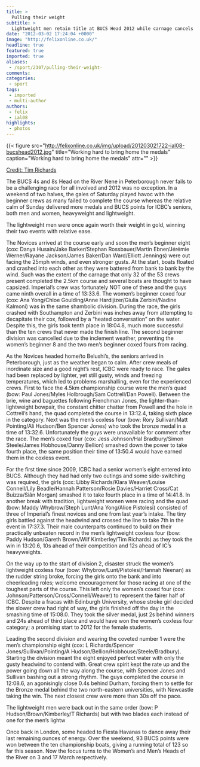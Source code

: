 ```yaml
---
title: >
  Pulling their weight
subtitle: >
  Lightweight men retain title at BUCS Head 2012 while carnage cancels novice racing
date: "2012-03-02 17:24:04 +0000"
image: "http://felixonline.co.uk/"
headline: true
featured: true
imported: true
aliases:
 - /sport/2307/pulling-their-weight-
comments:
categories:
 - sport
tags:
 - imported
 - multi-author
authors:
 - felix
 - ial08
highlights:
 - photos
---
```


{{< figure src="http://felixonline.co.uk/img/upload/201203021722-ial08-bucshead2012.jpg" title="Working hard to bring home the medals" caption="Working hard to bring home the medals" attr="" >}}

[Credit: Tim Richards](http://)

The BUCS 4s and 8s Head on the River Nene in Peterborough never fails to be a challenging race for all involved and 2012 was no exception. In a weekend of two halves, the gales of Saturday played havoc with the beginner crews as many failed to complete the course whereas the relative calm of Sunday delivered more medals and BUCS points for ICBC’s seniors, both men and women, heavyweight and lightweight.

The lightweight men were once again worth their weight in gold, winning their two events with relative ease.

The Novices arrived at the course early and soon the men’s beginner eight (cox: Danya Husain/Jake Barker/Stephan Rossbauer/Martin Ebner/Jérémie Werner/Rayane Jackson/James Baker/Dan Ward/Elliott Jennings) were out facing the 25mph winds, and even stronger gusts. At the start, boats floated and crashed into each other as they were battered from bank to bank by the wind. Such was the extent of the carnage that only 32 of the 53 crews present completed the 2.5km course and several boats are thought to have capsized. Imperial’s crew was fortunately NOT one of these and the guys came ninth overall in a time of 13:33.6. The women’s beginner coxed four (cox: Ana Yong/Chloe Goulding/Anne Hardijizer/Giulia Zerbini/Nadine Kalmoni) was in the same shambolic division. During the race, the girls crashed with Southampton and Zerbini was inches away from attempting to decapitate their cox, followed by a “heated conversation” on the water. Despite this, the girls took tenth place in 18:04.8, much more successful than the ten crews that never made the finish line. The second beginner division was cancelled due to the inclement weather, preventing the women’s beginner 8 and the two men’s beginner coxed fours from racing.

As the Novices headed home/to Belushi’s, the seniors arrived in Peterborough, just as the weather began to calm. After crew meals of inordinate size and a good night’s rest, ICBC were ready to race. The gales had been replaced by lighter, yet still gusty, winds and freezing temperatures, which led to problems marshalling, even for the experienced crews. First to face the 4.5km championship course were the men’s quad (bow: Paul Jones/Myles Holbrough/Sam Cottrell/Dan Powell). Between the brie, wine and baguettes following Frenchman Jones, the lighter-than-lightweight bowpair, the constant chitter chatter from Powell and the hole in Cottrell’s hand, the quad completed the course in 13:12.4, taking sixth place in the category. Next was the men’s coxless four (bow: Rory Sullivan/Matt Pointing/Ali Hudson/Ben Spencer Jones) who took the bronze medal in a time of 13:32.6. Unfortunately the guys were unavailable for comment after the race. The men’s coxed four (cox: Jess Johnson/Hal Bradbury/Simon Steele/James Hobhouse/Danny Bellion) smashed down the power to take fourth place, the same position their time of 13:50.4 would have earned them in the coxless event.

For the first time since 2009, ICBC had a senior women’s eight entered into BUCS. Although they had had only two outings and some side-switching was required, the girls (cox: Libby Richards/Klara Weaver/Louise Connell/Lily Beadle/Hannah Patterson/Rosie Davies/Harriet Cross/Cat Buizza/Siân Morgan) smashed it to take fourth place in a time of 14:41.8. In another break with tradition, lightweight women were racing and the quad (bow: Maddy Whybrow/Steph Lunt/Ana Yong/Alice Pistolesi) consisted of three of Imperial’s finest novices and one from last year’s intake. The tiny girls battled against the headwind and crossed the line to take 7th in the event in 17:37.3. Their male counterparts continued to build on their practically unbeaten record in the men’s lightweight coxless four (bow: Paddy Hudson/Gareth Brown/Wilf Kimberley/Tim Richards) as they took the win in 13:20.6, 10s ahead of their competition and 12s ahead of IC’s heavyweights.

On the way up to the start of division 2, disaster struck the women’s lightweight coxless four (bow: Whybrow/Lunt/Pistolesi/Hannah Neenan) as the rudder string broke, forcing the girls onto the bank and into cheerleading roles; welcome encouragement for those racing at one of the toughest parts of the course. This left only the women’s coxed four (cox: Johnson/Patterson/Cross/Connell/Weaver) to represent the fairer half of ICBC. Despite a fracas with Edinburgh University, whose stroke girl decided the slower crew had right of way, the girls finished off the day in the smashing time of 15:08.0. They took the silver medal, just 2s behind winners and 24s ahead of third place and would have won the women’s coxless four category; a promising start to 2012 for the female students.

Leading the second division and wearing the coveted number 1 were the men’s championship eight (cox: L Richards/Spencer Jones/Sullivan/Pointing/A Hudson/Bellion/Hobhouse/Steele/Bradbury). Starting the division meant the eight enjoyed perfect water with only the gusty headwind to contend with. Great crew spirit kept the rate up and the power going down all the way along the course, with Spencer Jones and Sullivan bashing out a strong rhythm. The guys completed the course in 12:08.6, an agonisingly close 0.4s behind Durham, forcing them to settle for the Bronze medal behind the two north-eastern universities, with Newcastle taking the win. The next closest crew were more than 30s off the pace.

The lightweight men were back out in the same order (bow: P Hudson/Brown/Kimberley/T Richards) but with two blades each instead of one for the men’s lightw

Once back in London, some headed to Fiesta Havanas to dance away their last remaining ounces of energy. Over the weekend, 93 BUCS points were won between the ten championship boats, giving a running total of 123 so far this season. Now the focus turns to the Women’s and Men’s Heads of the River on 3 and 17 March respectively.
